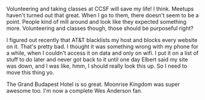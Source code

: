 Volunteering and taking classes at CCSF will save my life! I think. Meetups haven't turned out that great. When I go to them, there doesn't seem to be a point. People kind of mill around and look like they expected something more. Volunteering and classes though, those should be purposeful right?

I figured out recently that AT&amp;T blacklists my host and blocks every website on it. That's pretty bad. I thought it was something wrong with my phone for a while, when I couldn't access it on data and only on wifi. I put it on a list of stuff to do later and never got back to it until one day Elbert said my site was down, and I was like, hmm, I should really look this up. So I need to move this thing yo.

The Grand Budapest Hotel is so great. Moonrise Kingdom was super awesome too. I'm now a complete Wes Anderson fan.
